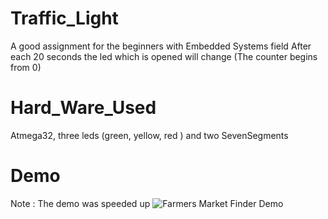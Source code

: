 # Traffic_Light
A good assignment for the beginners with Embedded Systems field
After each 20 seconds the led which is opened will change (The counter begins from 0)
# Hard_Ware_Used
Atmega32, three leds (green, yellow, red ) and two SevenSegments
# Demo
Note : The demo was speeded up
![Farmers Market Finder Demo](Demo.gif)


